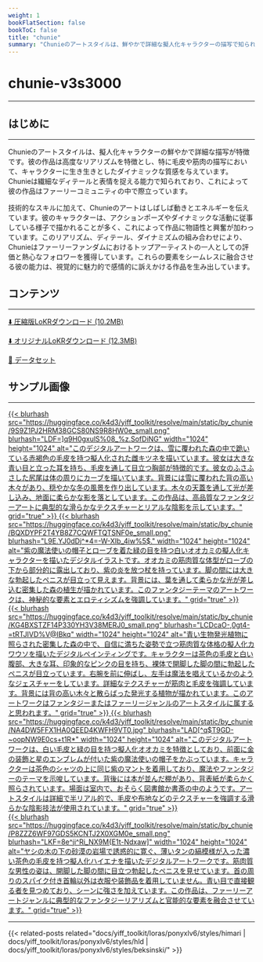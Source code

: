 ```yaml
---
weight: 1
bookFlatSection: false
bookToC: false
title: "chunie"
summary: "Chunieのアートスタイルは、鮮やかで詳細な擬人化キャラクターの描写で知られており、繊細なディテールと表情を捉え、動きとエネルギーを表現することで、ファーリーコミュニティで熱心なフォロワーを獲得しています。"
---
```


<!--markdownlint-disable MD025 MD033 -->

# chunie-v3s3000

---

## はじめに

---

Chunieのアートスタイルは、擬人化キャラクターの鮮やかで詳細な描写が特徴です。彼の作品は高度なリアリズムを特徴とし、特に毛皮や筋肉の描写において、キャラクターに生き生きとしたダイナミックな質感を与えています。Chunieは繊細なディテールと表情を捉える能力で知られており、これによって彼の作品はファーリーコミュニティの中で際立っています。

技術的なスキルに加えて、Chunieのアートはしばしば動きとエネルギーを伝えています。彼のキャラクターは、アクションポーズやダイナミックな活動に従事している様子で描かれることが多く、これによって作品に物語性と興奮が加わっています。このリアリズム、ディテール、ダイナミズムの組み合わせにより、Chunieはファーリーファンダムにおけるトップアーティストの一人としての評価と熱心なフォロワーを獲得しています。これらの要素をシームレスに融合させる彼の能力は、視覚的に魅力的で感情的に訴えかける作品を生み出しています。

## コンテンツ

---

[⬇️ 圧縮版LoKRダウンロード (10.2MB)](https://huggingface.co/k4d3/yiff_toolkit6/resolve/main/by_chunie-v3s3000c.safetensors)

[⬇️ オリジナルLoKRダウンロード (12.3MB)](https://huggingface.co/k4d3/yiff_toolkit6/resolve/main/by_chunie-v3s3000.safetensors)

[📐 データセット](https://huggingface.co/datasets/k4d3/chunie)

## サンプル画像

---

<div class="image-grid">
  <div class="image-grid-container">
    <a href="https://huggingface.co/k4d3/yiff_toolkit/resolve/main/static/by_chunie/9S9Z1PJ2HRM38GCS80NS9R8HW0e.png">
      {{< blurhash
        src="https://huggingface.co/k4d3/yiff_toolkit/resolve/main/static/by_chunie/9S9Z1PJ2HRM38GCS80NS9R8HW0e_small.png"
        blurhash="LDF=]q9H0gxulS%08_%z.SofDiNG"
        width="1024"
        height="1024"
        alt="このデジタルアートワークは、雪に覆われた森の中で跪いている赤褐色の毛皮を持つ擬人化された雌キツネを描いています。彼女は大きな青い目と立った耳を持ち、毛皮を通して目立つ胸部が特徴的です。彼女のふさふさした尻尾は体の周りにカーブを描いています。背景には雪に覆われた背の高い木々があり、穏やかな冬の風景を作り出しています。木々の天蓋を通して光が差し込み、地面に柔らかな影を落としています。この作品は、高品質なファンタジーアートに典型的な滑らかなテクスチャーとリアルな陰影を示しています。"
        grid="true"
      >}}
    </a>
    <a href="https://huggingface.co/k4d3/yiff_toolkit/resolve/main/static/by_chunie/BQXDYPF2T4YB8Z7CQWFTQTSNF0e.png">
      {{< blurhash
        src="https://huggingface.co/k4d3/yiff_toolkit/resolve/main/static/by_chunie/BQXDYPF2T4YB8Z7CQWFTQTSNF0e_small.png"
        blurhash="L9E.YJ0dDj^*4=-W-XIb_4iw%5$."
        width="1024"
        height="1024"
        alt="紫の魔法使いの帽子とローブを着た緑の目を持つ白いオオカミの擬人化キャラクターを描いたデジタルイラストです。オオカミの筋肉質な体型がローブの下から部分的に露出しており、紫の炎を放つ杖を持っています。脚の間には大きな勃起したペニスが目立って見えます。背景には、葉を通して柔らかな光が差し込む密集した森の植生が描かれています。このファンタジーテーマのアートワークは、神秘的な要素とエロティシズムを強調しています。"
        grid="true"
      >}}
    </a>
  </div>
</div>
<div class="image-grid">
  <div class="image-grid-container">
    <a href="https://huggingface.co/k4d3/yiff_toolkit/resolve/main/static/by_chunie/KG4BXSTZF14P330YH3V38MERJ0.jpg">
      {{< blurhash
        src="https://huggingface.co/k4d3/yiff_toolkit/resolve/main/static/by_chunie/KG4BXSTZF14P330YH3V38MERJ0_small.png"
        blurhash="LCDcaO-,0gt4-=tRTJIVD%V@IBkq"
        width="1024"
        height="1024"
        alt="青い生物発光植物に照らされた密集した森の中で、自信に満ちた姿勢で立つ筋肉質な体格の擬人化カワウソを描いたデジタルペインティングです。キャラクターは茶色の毛皮と白い腹部、大きな耳、印象的なピンクの目を持ち、裸体で開脚した脚の間に勃起したペニスが目立っています。右腕を前に伸ばし、左手は魔法を唱えているかのようなジェスチャーをしています。詳細なテクスチャーが筋肉と毛皮を強調しています。背景には背の高い木々と散らばった発光する植物が描かれています。このアートワークはファンタジーまたはファーリージャンルのアートスタイルに属すると思われます。"
        grid="true"
      >}}
    </a>
    <a href="https://huggingface.co/k4d3/yiff_toolkit/resolve/main/static/by_chunie/up_00018_.png">
      {{< blurhash
        src="https://huggingface.co/k4d3/yiff_toolkit/resolve/main/static/by_chunie/NA4DW5FFX1HA0QEED4KWFH9VT0.jpg"
        blurhash="LAD[^q$T9GD-~oopNW9E0cs+t1R*"
        width="1024"
        height="1024"
        alt="このデジタルアートワークは、白い毛皮と緑の目を持つ擬人化オオカミを特徴としており、前面に金の装飾と星のエンブレムが付いた紫の魔法使いの帽子をかぶっています。キャラクターは茶色のシャツの上に同じ紫のマントを着用しており、魔法やファンタジーのテーマを示唆しています。背後には本が並んだ棚があり、背表紙が柔らかく照らされています。場面は室内で、おそらく図書館か書斎の中のようです。アートスタイルは詳細で半リアル的で、毛皮や布地などのテクスチャーを強調する滑らかな陰影技法が使用されています。"
        grid="true"
      >}}
    </a>
  </div>
</div>
<div class="image-grid">
  <div class="image-grid-container">
    <a href="https://huggingface.co/k4d3/yiff_toolkit/resolve/main/static/by_chunie/P8ZZZ6WF97GDS5KCNTJ2X0XGM0e.png">
      {{< blurhash
        src="https://huggingface.co/k4d3/yiff_toolkit/resolve/main/static/by_chunie/P8ZZZ6WF97GDS5KCNTJ2X0XGM0e_small.png"
        blurhash="LKF=8e^ji^Ri_NX9M{E1t-Ndxaw]"
        width="1024"
        height="1024"
        alt="ヤシの木の下の砂漠の岩場で誘惑的に寛ぐ、薄いタンの縞模様が入った濃い茶色の毛皮を持つ擬人化ハイエナを描いたデジタルアートワークです。筋肉質な男性の姿は、開脚した脚の間に目立つ勃起したペニスを見せています。首の周りのスパイク付き首輪以外は衣服や装飾品を着用していません。青い目で直接観る者を見つめており、シーンに強さを加えています。この作品は、ファーリーアートジャンルに典型的なファンタジーリアリズムと官能的な要素を融合させています。"
        grid="true"
      >}}
    </a>
  </div>
</div>

---

<!--
HUGO_SEARCH_EXCLUDE_START
-->
{{< related-posts related="docs/yiff_toolkit/loras/ponyxlv6/styles/himari | docs/yiff_toolkit/loras/ponyxlv6/styles/hld | docs/yiff_toolkit/loras/ponyxlv6/styles/beksinski/" >}}
<!--
HUGO_SEARCH_EXCLUDE_END
-->
